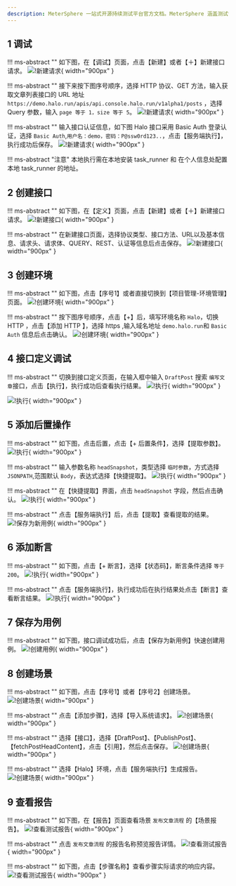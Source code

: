 ```yaml
---
description: MeterSphere 一站式开源持续测试平台官方文档。MeterSphere 涵盖测试管理、接口测试、UI 测试和性能测试等功能，全面兼容 JMeter、Selenium 等主流开源标准，有效助力开发和测试团队充分利用云弹性进行高度可 扩展的自动化测试，加速高质量的软件交付。
---
```


## 1 调试
!!! ms-abstract ""
    如下图，在【调试】页面，点击【新建】或者【＋】新建接口请求。
![!新建请求](../img/quick_start/api/新建请求1.png){ width="900px" }

!!! ms-abstract ""
    接下来按下图序号顺序，选择 HTTP 协议、GET 方法，输入获取文章列表接口的 URL 地址 `https://demo.halo.run/apis/api.console.halo.run/v1alpha1/posts` ，选择 Query 参数，输入 `page 等于 1，size 等于 5`。
![!新建请求](../img/quick_start/api/新建请求2.png){ width="900px" }

!!! ms-abstract "" 
    输入接口认证信息，如下图 Halo 接口采用 Basic Auth 登录认证，选择 `Basic Auth`,`用户名：demo，密码：P@ssw0rd123..`，点击【服务端执行】，执行成功后保存。
![!新建请求](../img/quick_start/api/执行.png){ width="900px" }  

!!! ms-abstract "注意" 
    本地执行需在本地安装 task_runner 和 在个人信息处配置 本地 task_runner 的地址。

## 2 创建接口
!!! ms-abstract "" 
    如下图，在【定义】页面，点击【新建】或者【＋】新建接口请求。
![!新建接口](../img/quick_start/api/API新建请求1.png){ width="900px" }

!!! ms-abstract "" 
    在新建接口页面，选择协议类型、接口方法、URL以及基本信息、请求头、请求体、QUERY、REST、认证等信息后点击保存。
![!新建接口](../img/quick_start/api/API新建请求2.png){ width="900px" }


## 3 创建环境
!!! ms-abstract "" 
    如下图，点击【序号1】或者直接切换到【项目管理-环境管理】页面。
![!创建环境](../img/quick_start/api/创建环境1.png){ width="900px" }

!!! ms-abstract ""
    按下图序号顺序，点击【+】后，填写环境名称 `Halo`，切换 HTTP ，点击【添加 HTTP 】，选择 https ,输入域名地址 `demo.halo.run`和 `Basic Auth` 信息后点击确认。
![!创建环境](../img/quick_start/api/创建环境2.png){ width="900px" }

## 4 接口定义调试
!!! ms-abstract "" 
    切换到接口定义页面，在输入框中输入 `DraftPost` 搜索 `编写文章`接口，点击【执行】，执行成功后查看执行结果。
![!执行](../img/quick_start/api/调试1.png){ width="900px" }	

![!执行](../img/quick_start/api/调试2.png){ width="900px" }

## 5 添加后置操作
!!! ms-abstract "" 
    如下图，点击后置，点击【+ 后置条件】，选择【提取参数】。
![!执行](../img/quick_start/api/添加后置操作1.png){ width="900px" }	

!!! ms-abstract "" 
    输入参数名称 `headSnapshot`，类型选择 `临时参数`，方式选择 `JSONPATH`,范围默认 `Body`，表达式选择【快捷提取】。
![!执行](../img/quick_start/api/添加后置操作2.png){ width="900px" }	

!!! ms-abstract "" 
    在【快捷提取】界面，点击 `headSnapshot` 字段，然后点击确认。
![!执行](../img/quick_start/api/添加后置操作3.png){ width="900px" }	

!!! ms-abstract "" 
    点击【服务端执行】后，点击【提取】查看提取的结果。
![!保存为新用例](../img/quick_start/api/添加后置操作4.png){ width="900px" }	

## 6 添加断言
!!! ms-abstract "" 
    如下图，点击【+ 断言】，选择【状态码】，断言条件选择 `等于 200`。
![!执行](../img/quick_start/api/添加断言1.png){ width="900px" }	

!!! ms-abstract "" 
    点击【服务端执行】，执行成功后在执行结果处点击【断言】查看断言结果。
![!执行](../img/quick_start/api/添加断言2.png){ width="900px" }	

## 7 保存为用例
!!! ms-abstract "" 
    如下图，接口调试成功后，点击【保存为新用例】快速创建用例。
![!创建用例](../img/quick_start/api/创建用例1.png){ width="900px" }		

## 8 创建场景
!!! ms-abstract ""
    如下图，点击【序号1】或者【序号2】创建场景。
![!创建场景](../img/quick_start/api/创建场景1.png){ width="900px" }

!!! ms-abstract ""
    点击【添加步骤】，选择【导入系统请求】。
![!创建场景](../img/quick_start/api/创建场景2.png){ width="900px" }

!!! ms-abstract ""
    选择【接口】，选择【DraftPost】、【PublishPost】、【fetchPostHeadContent】，点击【引用】，然后点击保存。
![!创建场景](../img/quick_start/api/创建场景3.png){ width="900px" }

!!! ms-abstract ""
    选择【Halo】环境，点击【服务端执行】生成报告。
![!创建场景](../img/quick_start/api/创建场景4.png){ width="900px" }

## 9 查看报告
!!! ms-abstract "" 
    如下图，在【报告】页面查看场景 `发布文章流程` 的【场景报告】。
![!查看测试报告](../img/quick_start/api/查看报告1.png){ width="900px" }

!!! ms-abstract "" 
    点击 `发布文章流程` 的报告名称预览报告详情。
![!查看测试报告](../img/quick_start/api/查看报告2.png){ width="900px" }

!!! ms-abstract "" 
    如下图，点击【步骤名称】查看步骤实际请求的响应内容。
![!查看测试报告](../img/quick_start/api/查看报告3.png){ width="900px" }

